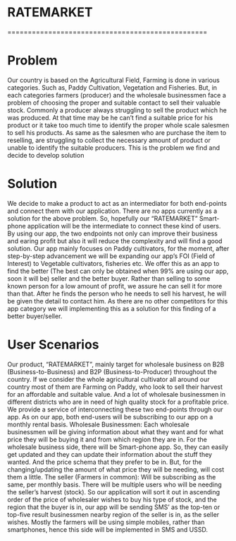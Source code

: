 # RATEMARKET
=================================================
# Problem
Our country is based on the Agricultural Field, Farming is done in various categories. Such as, Paddy
Cultivation, Vegetation and Fisheries. But, in each categories farmers (producer) and the wholesale businessmen face
a problem of choosing the proper and suitable contact to sell their valuable stock. Commonly a producer always
struggling to sell the product which he was produced. At that time may be he can’t find a suitable price for his product
or it take too much time to identify the proper whole scale salesmen to sell his products. As same as the salesmen
who are purchase the item to reselling, are struggling to collect the necessary amount of product or unable to identify
the suitable producers. This is the problem we find and decide to develop solution

# Solution
We decide to make a product to act as an intermediator for both end-points and connect them with our
application. There are no apps currently as a solution for the above problem. So, hopefully our “RATEMARKET” Smart-
phone application will be the intermediate to connect these kind of users. By using our app, the two endpoints not
only can improve their business and earing profit but also it will reduce the complexity and will find a good solution.
Our app mainly focuses on Paddy cultivators, for the moment, after step-by-step advancement we will be expanding
our app’s FOI (Field of Interest) to Vegetable cultivators, fisheries etc.
We offer this as an app to find the better (The best can only be obtained when 99% are using our app, soon it
will be) seller and the better buyer. Rather than selling to some known person for a low amount of profit, we assure he
can sell it for more than that. After he finds the person who he needs to sell his harvest, he will be given the detail to
contact him. As there are no other competitors for this app category we will implementing this as a solution for this
finding of a better buyer/seller.

# User Scenarios
Our product, “RATEMARKET”, mainly target for wholesale business on B2B (Business-to-Business) and B2P
(Business-to-Producer) throughout the country. If we consider the whole agricultural cultivator all around our country
most of them are Farming on Paddy, who look to sell their harvest for an affordable and suitable value. And a lot of
wholesale businessmen in different districts who are in need of high quality stock for a profitable price. We provide a
service of interconnecting these two end-points through our app. As on our app, both end-users will be subscribing to
our app on a monthly rental basis.
Wholesale Businessmen: Each wholesale businessmen will be giving information about what they
want and for what price they will be buying it and from which region they are in. For the wholesale business
side, there will be Smart-phone app. So, they can easily get updated and they can update their information
about the stuff they wanted. And the price schema that they prefer to be in. But, for the changing/updating
the amount of what price they will be needing, will cost them a little.
The seller (Farmers in common): Will be subscribing as the same, per monthly basis. There will be
multiple users who will be needing the seller’s harvest (stock). So our application will sort it out in ascending
order of the price of wholesaler wishes to buy his type of stock, and the region that the buyer is in, our app
will be sending SMS’ as the top-ten or top-five result businessmen nearby region of the seller is in, as the
seller wishes. Mostly the farmers will be using simple mobiles, rather than smartphones, hence this side will
be implemented in SMS and USSD.
